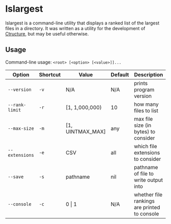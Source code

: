 # lslargest

lslargest is a command-line utility that displays a ranked list of the largest files in a directory. It was written as a utility for the development of [Ctructure](https://github.com/nluka/Ctructure), but may be useful otherwise.

## Usage

Command-line usage: `<root> [<option> [<value>]]...`

| Option         | Shortcut | Value                   | Default | Description |
| ---------------| -------- | ----------------------- | ------- | ----------- |
| `--version`    | `-v`     | N/A                     | N/A     | prints program version |
| `--rank-limit` | `-r`     | [1, 1,000,000)          | 10      | how many files to list |
| `--max-size`   | `-m`     | [1, UINTMAX_MAX]        | any     | max file size (in bytes) to consider |
| `--extensions` | `-e`     | CSV                     | all     | which file extensions to consider |
| `--save`       | `-s`     | pathname                | nil     | pathname of file to write output into |
| `--console`    | `-c`     | 0 \| 1                  | N/A     | whether file rankings are printed to console |
